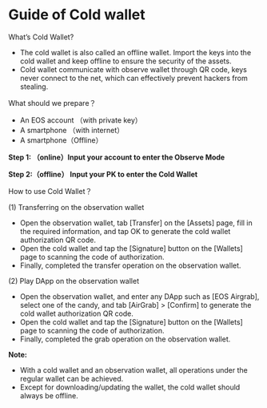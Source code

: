 # Guide of Cold wallet



What’s Cold Wallet?

* The cold wallet is also called an offline wallet. Import the keys into the cold wallet and keep offline to ensure the security of the assets.
* Cold wallet communicate with observe wallet through QR code, keys never connect to the net, which can effectively prevent hackers from stealing.

What should we prepare？

* An EOS account （with private key）
* A smartphone （with internet）
* A smartphone（Offline）

**Step 1: （online）Input your account to enter the Observe Mode**

**Step 2:（offline） Input your PK to enter the Cold Wallet**

How to use Cold Wallet？

(1) Transferring on the observation wallet

* Open the observation wallet, tab \[Transfer] on the \[Assets] page, fill in the required information, and tap OK to generate the cold wallet authorization QR code.
* Open the cold wallet and tap the \[Signature] button on the \[Wallets] page to scanning the code of authorization.
* Finally, completed the transfer operation on the observation wallet.

(2) Play DApp on the observation wallet

* Open the observation wallet, and enter any DApp such as \[EOS Airgrab], select one of the candy, and tab \[AirGrab] > \[Confirm] to generate the cold wallet authorization QR code.
* Open the cold wallet and tap the \[Signature] button on the \[Wallets] page to scanning the code of authorization.
* Finally, completed the grab operation on the observation wallet.

**Note:**

* With a cold wallet and an observation wallet, all operations under the regular wallet can be achieved.
* Except for downloading/updating the wallet, the cold wallet should always be offline.

